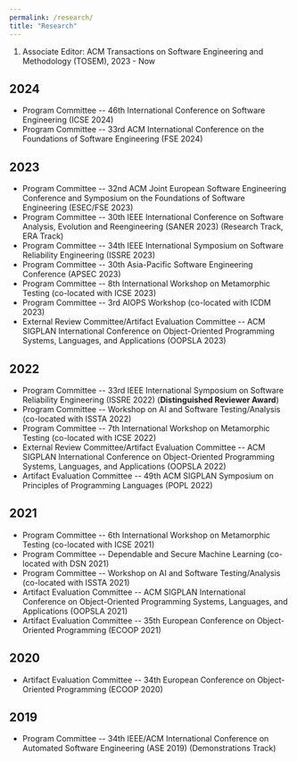 ```yaml
---
permalink: /research/
title: "Research"
---
```

1. Associate Editor: ACM Transactions on Software Engineering and Methodology (TOSEM), 2023 - Now

## 2024
- Program Committee -- 46th International Conference on Software Engineering (ICSE 2024)
- Program Committee -- 33rd ACM International Conference on the Foundations of Software Engineering (FSE 2024)

## 2023
- Program Committee -- 32nd ACM Joint European Software Engineering Conference and Symposium on the Foundations of Software Engineering (ESEC/FSE 2023)
- Program Committee -- 30th IEEE International Conference on Software Analysis, Evolution and Reengineering (SANER 2023) (Research Track, ERA Track)
- Program Committee -- 34th IEEE International Symposium on Software Reliability Engineering (ISSRE 2023)
- Program Committee -- 30th Asia-Pacific Software Engineering Conference (APSEC 2023)
- Program Committee -- 8th International Workshop on Metamorphic Testing (co-located with ICSE 2023)
- Program Committee -- 3rd AIOPS Workshop (co-located with ICDM 2023)
- External Review Committee/Artifact Evaluation Committee -- ACM SIGPLAN International Conference on Object-Oriented Programming Systems, Languages, and Applications (OOPSLA 2023)

## 2022
- Program Committee -- 33rd IEEE International Symposium on Software Reliability Engineering (ISSRE 2022) (**Distinguished Reviewer Award**)
- Program Committee -- Workshop on AI and Software Testing/Analysis (co-located with ISSTA 2022)
- Program Committee -- 7th International Workshop on Metamorphic Testing (co-located with ICSE 2022)
- External Review Committee/Artifact Evaluation Committee -- ACM SIGPLAN International Conference on Object-Oriented Programming Systems, Languages, and Applications (OOPSLA 2022) 
- Artifact Evaluation Committee -- 49th ACM SIGPLAN Symposium on Principles of Programming Languages (POPL 2022)

## 2021
- Program Committee -- 6th International Workshop on Metamorphic Testing (co-located with ICSE 2021) 
- Program Committee -- Dependable and Secure Machine Learning (co-located with DSN 2021) 
- Program Committee -- Workshop on AI and Software Testing/Analysis (co-located with ISSTA 2021)
- Artifact Evaluation Committee -- ACM SIGPLAN International Conference on Object-Oriented Programming Systems, Languages, and Applications (OOPSLA 2021)
- Artifact Evaluation Committee -- 35th European Conference on Object-Oriented Programming (ECOOP 2021)

## 2020
- Artifact Evaluation Committee -- 34th European Conference on Object-Oriented Programming (ECOOP 2020)

## 2019
- Program Committee -- 34th IEEE/ACM International Conference on Automated Software Engineering (ASE 2019) (Demonstrations Track)
